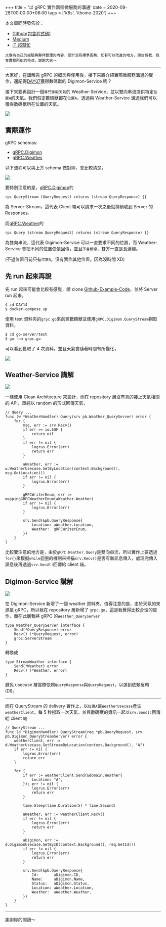 +++
title = '以 gRPC 實作兩個微服務的溝通'
date = 2020-09-28T00:00:00+08:00
tags = ['k8s', 'ithome-2020']
+++

本文章同時發佈於：

- [Github(包含程式碼)](https://github.com/superj80820/2020-ithelp-contest/blob/master/DAY14)
- [Medium](https://medium.com/%E9%AB%92%E6%A1%B6%E5%AD%90/day14-%E4%BB%A5-grpc-%E5%AF%A6%E4%BD%9C%E5%85%A9%E5%80%8B%E5%BE%AE%E6%9C%8D%E5%8B%99%E7%9A%84%E6%BA%9D%E9%80%9A-283968a42d0a)
- [iT 邦幫忙](https://ithelp.ithome.com.tw/articles/10245943)

```
文章為自己的經驗與夥伴整理的內容，設計沒有標準答案，如有可以改進的地方，請告訴我，我會盡我所能的修改，謝謝大家～
```

---

大家好，在講解完 gRPC 的概念與使用後，接下來將介紹實際微服務溝通的實作，還記得[DAY07](https://github.com/superj80820/2020-ithelp-contest/blob/master/DAY07)獲得數碼獸的 Digimon-Service 嗎？

接下來要再設計一個`專門拿取天氣`的 Weather-Service，並以雙向串流提供特定`位置A`的天氣。我們假定數碼獸都在`位置A`，透過與 Weather-Service 溝通我們可以獲得數碼獸所在位置的天氣。

[//]: #"./digimon-service.drawio.png"

![](https://i.imgur.com/nt0oZrI.png)

## 實際運作

gRPC schemas:

- [gRPC.Digimon](https://github.com/superj80820/2020-ithelp-contest/blob/master/DAY14/schemas/digimon/schema.proto)
- [gRPC.Weather](https://github.com/superj80820/2020-ithelp-contest/blob/master/DAY14/schemas/weather/schema.proto)

以下流程可以與上方 schema 做對照，會比較清楚，

[![](https://mermaid.ink/img/eyJjb2RlIjoiXG5zZXF1ZW5jZURpYWdyYW1cbiAgICBwYXJ0aWNpcGFudCBjIGFzIGNsaWVudFxuICAgIHBhcnRpY2lwYW50IGQgYXMgRGlnaW1vbi1TZXJ2aWNlXG4gICAgcGFydGljaXBhbnQgdyBhcyBXZWF0aGVyLVNlcnZpY2VcbiAgICBjLT4-ZDogZ1JQQy5EaWdpbW9uLkNyZWF0ZTxicj7libXlu7rmlbjnorznjbhcbiAgICBkLS0-PmM6IOWbnuWCs-aVuOeivOeNuOizh-ioilxuICAgIGxvb3AgU2VydmVyLVN0cmVhbeS4sua1gVxuICAgICAgYy0-PmQ6IGdSUEMuRGlnaW1vbi5RdWVyeVN0cmVhbTxicj7ku6XmlbjnorznjbhJROaSiOWPluaVuOeivOeNuOizh-ioilxuICAgICAgbG9vcCDpm5nlkJHkuLLmtYFcbiAgICAgICAgZC0-Pnc6IGdSUEMuV2VhdGhlci5RdWVyeTxicj7mkojlj5bmraTmlbjnorznjbgn5L2N572uQSfnmoTlpKnmsKNcbiAgICAgICAgdy0tPj5kOiDlm57lgrPlpKnmsKNcbiAgICAgIGVuZFxuICAgICAgZC0tPj5jOiDlm57lgrPmlbjnorznjbjnmoTos4foqIroiIflpKnmsKNcbiAgICBlbmRcbiIsIm1lcm1haWQiOnsidGhlbWUiOiJkZWZhdWx0In19)](https://mermaid-js.github.io/mermaid-live-editor/#/edit/eyJjb2RlIjoiXG5zZXF1ZW5jZURpYWdyYW1cbiAgICBwYXJ0aWNpcGFudCBjIGFzIGNsaWVudFxuICAgIHBhcnRpY2lwYW50IGQgYXMgRGlnaW1vbi1TZXJ2aWNlXG4gICAgcGFydGljaXBhbnQgdyBhcyBXZWF0aGVyLVNlcnZpY2VcbiAgICBjLT4-ZDogZ1JQQy5EaWdpbW9uLkNyZWF0ZTxicj7libXlu7rmlbjnorznjbhcbiAgICBkLS0-PmM6IOWbnuWCs-aVuOeivOeNuOizh-ioilxuICAgIGxvb3AgU2VydmVyLVN0cmVhbeS4sua1gVxuICAgICAgYy0-PmQ6IGdSUEMuRGlnaW1vbi5RdWVyeVN0cmVhbTxicj7ku6XmlbjnorznjbhJROaSiOWPluaVuOeivOeNuOizh-ioilxuICAgICAgbG9vcCDpm5nlkJHkuLLmtYFcbiAgICAgICAgZC0-Pnc6IGdSUEMuV2VhdGhlci5RdWVyeTxicj7mkojlj5bmraTmlbjnorznjbgn5L2N572uQSfnmoTlpKnmsKNcbiAgICAgICAgdy0tPj5kOiDlm57lgrPlpKnmsKNcbiAgICAgIGVuZFxuICAgICAgZC0tPj5jOiDlm57lgrPmlbjnorznjbjnmoTos4foqIroiIflpKnmsKNcbiAgICBlbmRcbiIsIm1lcm1haWQiOnsidGhlbWUiOiJkZWZhdWx0In19)

要特別注意的是，[gRPC.Digimon](https://github.com/superj80820/2020-ithelp-contest/blob/master/DAY14/schemas/digimon/schema.proto)的

`rpc QueryStream (QueryRequest) returns (stream QueryResponse) {}`

為 Server-Stream，這代表 Client 端可以請求一次之後就持續收到 Server 的 Responses。

而[gRPC.Weather](https://github.com/superj80820/2020-ithelp-contest/blob/master/DAY14/schemas/weather/schema.proto)的

`rpc Query (stream QueryRequest) returns (stream QueryResponse) {}`

為雙向串流，這代表 Digimon-Service 可以一直要求不同的位置，而 Weather-Service 會把不同的位置依依回傳，並且`不會斷線`，雙方一直是長連線。

(不過位置目前只有`位置A`，沒有實作其他位置，因為沒時間 XD)

## 先 run 起來再說

先 run 起來可能會比較有感覺，請 clone [Github-Example-Code](https://github.com/superj80820/2020-ithelp-contest)，並將 Server run 起來，

```
$ cd DAY14
$ docker-compose up
```

使用 test 資料夾的`grpc.go`來創建數碼獸並使用`gRPC.Digimon.QueryStream`撈取資料，

```
$ cd go-server/test
$ go run grpc.go
```

可以看到獲取了 4 次資料，並且天氣會隨著時間有所變化，

![](https://i.imgur.com/qchlU5X.png)

## Weather-Service 講解

![](https://i.imgur.com/b1cwX1p.png)

一樣使用 Clean Architecture 來設計，而在 repository 層沒有真的接上天氣相關的 API，單純以 random 的形式回傳天氣，

```golang
// Query ...
func (w *WeatherHandler) Query(srv pb.Weather_QueryServer) error {
	for {
		msg, err := srv.Recv()
		if err == io.EOF {
			return nil
		}
		if err != nil {
			logrus.Error(err)
			return err
		}

		aWeather, err := w.WeatherUsecase.GetByLocation(context.Background(), msg.GetLocation())
		if err != nil {
			logrus.Error(err)
		}

		gRPCWriterEnum, err := mappingGRPCWeatherEnum(aWeather.Weather)
		if err != nil {
			logrus.Error(err)
		}

		srv.Send(&pb.QueryResponse{
			Location: aWeather.Location,
			Weather:  gRPCWriterEnum,
		})
	}
}
```

比較要注意的地方是，由於`gRPC.Weather.Query`是雙向串流，所以實作上要透過`for{}`來模擬`while`迴圈的機制來掃描`srv.Recv()`是否有新訊息傳入，處理完傳入訊息後再透過`srv.Send()`回傳給 client 端。

## Digimon-Service 講解

![](https://i.imgur.com/0hOE03k.png)

在 Digimon-Service 新增了一個 weather 資料夾，值得注意的是，由於天氣的來源是 gRPC，所以我在 repository 層新增了 `grpc.go`，這是我覺得比較合理的實作，而在此層我將 gRPC 的`Weather_QueryServer`

```golang
type Weather_QueryServer interface {
	Send(*QueryResponse) error
	Recv() (*QueryRequest, error)
	grpc.ServerStream
}
```

轉換成

```golang
type StreamWeather interface {
	Send(*Weather) error
	Recv() (*Weather, error)
}
```

避免 usecase 層實際依賴`QueryResponse`與`QueryRequest`，以達到依賴反轉(DI)。

---

而在 QueryStream 的 delivery 實作上，以`位置A`讓`WeatherUsecase`產生`weatherClient`，每 5 秒撈取一次天氣，並與數碼獸的資訊一起以`srv.Send()`回傳給 client 端

```golang
// QueryStream ...
func (d *DigimonHandler) QueryStream(req *pb.QueryRequest, srv pb.Digimon_QueryStreamServer) error {
	weatherClient, err := d.WeatherUsecase.GetStreamByLocation(context.Background(), "A")
	if err != nil {
		logrus.Error(err)
		return err
	}

	for {
		if err := weatherClient.Send(&domain.Weather{
			Location: "A",
		}); err != nil {
			logrus.Error(err)
			return err
		}

		time.Sleep(time.Duration(5) * time.Second)

		aWeather, err := weatherClient.Recv()
		if err != nil {
			logrus.Error(err)
			return err
		}

		aDigimon, err := d.DigimonUsecase.GetByID(context.Background(), req.GetId())
		if err != nil {
			logrus.Error(err)
			return err
		}

		srv.Send(&pb.QueryResponse{
			Id:       aDigimon.ID,
			Name:     aDigimon.Name,
			Status:   aDigimon.Status,
			Location: aWeather.Location,
			Weather:  aWeather.Weather,
		})
	}
}
```

---

謝謝你的閱讀～